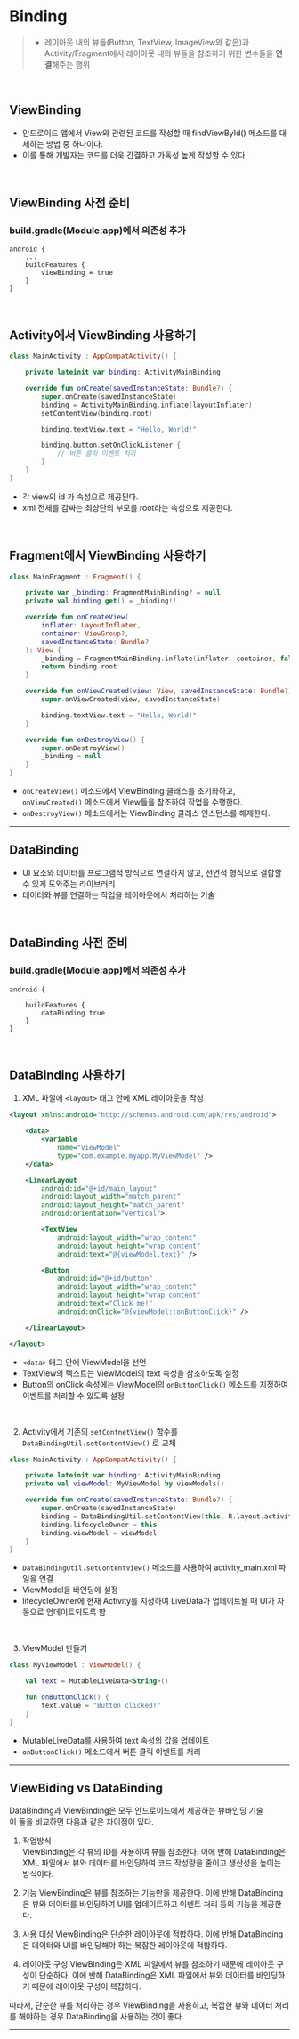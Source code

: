 # **Binding**
> - 레이아웃 내의 뷰들(Button, TextView, ImageView와 같은)과 Activity/Fragment에서 레이아웃 내의 뷰들을 참조하기 위한 변수들을 **연결**해주는 행위

<br>

## **ViewBinding**
- 안드로이드 앱에서 View와 관련된 코드를 작성할 때 findViewById() 메소드를 대체하는 방법 중 하나이다.
- 이를 통해 개발자는 코드를 더욱 간결하고 가독성 높게 작성할 수 있다.

<br>

## **ViewBinding 사전 준비**
### build.gradle(Module:app)에서 의존성 추가
```
android {
	...
    buildFeatures {
    	viewBinding = true
    }
}
```

<br>

## **Activity에서 ViewBinding 사용하기**
```kotlin
class MainActivity : AppCompatActivity() {

    private lateinit var binding: ActivityMainBinding

    override fun onCreate(savedInstanceState: Bundle?) {
        super.onCreate(savedInstanceState)
        binding = ActivityMainBinding.inflate(layoutInflater)
        setContentView(binding.root)

        binding.textView.text = "Hello, World!"

        binding.button.setOnClickListener {
            // 버튼 클릭 이벤트 처리
        }
    }
}
```
- 각 view의 id 가 속성으로 제공된다.
- xml 전체를 감싸는 최상단의 부모를 root라는 속성으로 제공한다.

<br>

## **Fragment에서 ViewBinding 사용하기**
```kotlin
class MainFragment : Fragment() {

    private var _binding: FragmentMainBinding? = null
    private val binding get() = _binding!!

    override fun onCreateView(
        inflater: LayoutInflater,
        container: ViewGroup?,
        savedInstanceState: Bundle?
    ): View {
        _binding = FragmentMainBinding.inflate(inflater, container, false)
        return binding.root
    }

    override fun onViewCreated(view: View, savedInstanceState: Bundle?) {
        super.onViewCreated(view, savedInstanceState)

        binding.textView.text = "Hello, World!"
    }

    override fun onDestroyView() {
        super.onDestroyView()
        _binding = null
    }
}
```
- `onCreateView()` 메소드에서 ViewBinding 클래스를 초기화하고, `onViewCreated()` 메소드에서 View들을 참조하여 작업을 수행한다.
- `onDestroyView()` 메소드에서는 ViewBinding 클래스 인스턴스를 해제한다.

***

## **DataBinding**
- UI 요소와 데이터를 프로그램적 방식으로 연결하지 않고, 선언적 형식으로 결합할 수 있게 도와주는 라이브러리
- 데이터와 뷰를 연결하는 작업을 레이아웃에서 처리하는 기술

<br>

## **DataBinding 사전 준비**
### build.gradle(Module:app)에서 의존성 추가
```
android {
    ...
    buildFeatures {
        dataBinding true
    }
}
```

<br>

## **DataBinding 사용하기**
1. XML 파일에 `<layout>` 태그 안에 XML 레이아웃을 작성
```xml
<layout xmlns:android="http://schemas.android.com/apk/res/android">

    <data>
        <variable
            name="viewModel"
            type="com.example.myapp.MyViewModel" />
    </data>

    <LinearLayout
        android:id="@+id/main_layout"
        android:layout_width="match_parent"
        android:layout_height="match_parent"
        android:orientation="vertical">

        <TextView
            android:layout_width="wrap_content"
            android:layout_height="wrap_content"
            android:text="@{viewModel.text}" />

        <Button
            android:id="@+id/button"
            android:layout_width="wrap_content"
            android:layout_height="wrap_content"
            android:text="Click me!"
            android:onClick="@{viewModel::onButtonClick}" />

    </LinearLayout>

</layout>
```
- `<data>` 태그 안에 ViewModel을 선언
- TextView의 텍스트는 ViewModel의 text 속성을 참조하도록 설정
- Button의 onClick 속성에는 ViewModel의 `onButtonClick()` 메소드를 지정하여 이벤트를 처리할 수 있도록 설정

<br>

2. Activity에서 기존의 `setContnetView()` 함수를 `DataBindingUtil.setContentView()` 로 교체
```kotlin
class MainActivity : AppCompatActivity() {

    private lateinit var binding: ActivityMainBinding
    private val viewModel: MyViewModel by viewModels()

    override fun onCreate(savedInstanceState: Bundle?) {
        super.onCreate(savedInstanceState)
        binding = DataBindingUtil.setContentView(this, R.layout.activity_main)
        binding.lifecycleOwner = this
        binding.viewModel = viewModel
    }
}
```
- `DataBindingUtil.setContentView()` 메소드를 사용하여 activity_main.xml 파일을 연결
- ViewModel을 바인딩에 설정
- lifecycleOwner에 현재 Activity를 지정하여 LiveData가 업데이트될 때 UI가 자동으로 업데이트되도록 함

<br>

3. ViewModel 만들기
```kotlin
class MyViewModel : ViewModel() {

    val text = MutableLiveData<String>()

    fun onButtonClick() {
        text.value = "Button clicked!"
    }
}
```
- MutableLiveData를 사용하여 text 속성의 값을 업데이트
- `onButtonClick()` 메소드에서 버튼 클릭 이벤트를 처리

***

## **ViewBiding vs DataBinding**
DataBinding과 ViewBinding은 모두 안드로이드에서 제공하는 뷰바인딩 기술   
이 둘을 비교하면 다음과 같은 차이점이 있다.

1. 작업방식   
ViewBinding은 각 뷰의 ID를 사용하여 뷰를 참조한다. 이에 반해 DataBinding은 XML 파일에서 뷰와 데이터를 바인딩하여 코드 작성량을 줄이고 생산성을 높이는 방식이다.

2. 기능
ViewBinding은 뷰를 참조하는 기능만을 제공한다. 이에 반해 DataBinding은 뷰와 데이터를 바인딩하여 UI를 업데이트하고 이벤트 처리 등의 기능을 제공한다.

3. 사용 대상
ViewBinding은 단순한 레이아웃에 적합하다. 이에 반해 DataBinding은 데이터와 UI를 바인딩해야 하는 복잡한 레이아웃에 적합하다.

4. 레이아웃 구성
ViewBinding은 XML 파일에서 뷰를 참조하기 때문에 레이아웃 구성이 단순하다. 이에 반해 DataBinding은 XML 파일에서 뷰와 데이터를 바인딩하기 때문에 레이아웃 구성이 복잡하다.

따라서, 단순한 뷰를 처리하는 경우 ViewBinding을 사용하고, 복잡한 뷰와 데이터 처리를 해야하는 경우 DataBinding을 사용하는 것이 좋다.   

***